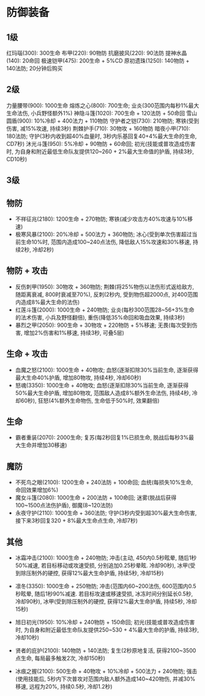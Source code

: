 # 防御装备


## 1级
红玛瑙(300): 300生命
布甲(220): 90物防
抗磨披风(220): 90法防
提神水晶(140): 20命回
极速铠甲(475): 200生命 + 5%CD 
原初遗珠(1250): 140物防 + 140法防; 20分钟后购买 



## 2级
力量腰带(900): 1000生命
熔炼之心(800): 700生命; 业炎(300范围内每秒1%最大生命法伤, 小兵野怪额外1%)
神隐斗篷(1020): 700生命 + 120法防 + 50命回
雪山圆盾(900): 10%冷却 + 400法力 + 110物防
守护者之铠(730): 210物防; 寒铁(受到伤害, 减15%攻速, 持续3秒)
荆棘护手(710): 30物攻 + 160物防
暗夜小甲(710): 180法防; 守护(3秒内收到超40%血量时, 3秒内乐基回复40+4%最大生命的生命, CD7秒)
沐光斗篷(950): 5%冷却 + 90物防 + 60命回; 初光(技能或普攻造成伤害时, 为自身和附近最低生命队友提供120~260 + 2%最大生命值的护盾, 持续3秒, CD10秒)


## 3级
## 物防

- 不祥征兆(2180): 1200生命 + 270物防; 寒铁(减少攻击方40%攻速与10%移速)
- 极寒风暴(2100): 20%冷却 + 500法力 + 360物防; 冰心(受到单次伤害超过当前生命10%时, 范围内造成100~240点法伤, 降低敌人15%攻速和30%移速, 持续2秒, 冷却2秒)


## 物防 + 攻击
- 反伤刺甲(1950): 30物攻 + 360物防; 荆棘(将25%物伤以法伤形式返给敌方, 随距离衰减, 800时衰减至70%), 反刺(2秒内, 受到物伤超2000点, 对400范围内造成8%最大生命的法伤)
- 红莲斗篷(2000): 1000生命 + 240物防; 业炎(每秒300范围28~56+3%生命的法术伤害, 小兵及野怪翻倍), 重伤(降低35%命回和吸血效果, 持续3秒)
- 暴烈之甲(2050): 900生命 + 30物攻 + 220物防 + 5%移速; 无畏(每次受到伤害, 增加2%伤害和1%移速, 持续3秒, 可叠5层)


## 生命 + 攻击
- 血魔之怒(2100): 1000生命 + 40物攻; 血怒(逐渐扣除30%当前生命, 逐渐获得最大生命40%护盾, 增加80物攻, 持续4秒, 冷却60秒)
- 怒魂(3350): 1000生命 + 40物攻; 血怒(逐渐扣除30%当前生命, 逐渐获得50%最大生命护盾, 增加80物攻, 范围敌人造成8%额外生命法伤, 持续4秒, 冷却60秒), 狂怒(4%额外生命物伤, 生命低于50%时, 效果翻倍)

## 生命
- 霸者重装(2070): 2000生命; 复苏(每2秒回复1%已损生命, 脱战后每秒3%最大生命并增加30移速)



## 魔防
- 不死鸟之眼(2100): 1200生命 + 240法防 + 100命回; 血统(每损失10%生命, 命回效果增加6%)
- 魔女斗篷(2080): 1000生命 + 200法防 + 100命回; 迷雾(脱战后获得100~1500点法伤护盾), 御魔(8~120法防)
- 永夜守护(2110): 1000生命 + 360法防; 守护(3秒内受到超30%最大生命伤害, 接下来3秒回复320 + 8%最大生命点生命, 冷却7秒)


## 其他

- 冰霜冲击(2100): 1000生命 + 240物防; 冲击(主动, 450内0.5秒眩晕, 随后1秒50%减速, 若目标移动或攻速受损, 分别追加0.25秒晕眩. 冷却90秒), 冰甲(受到除压制外的硬控, 获得12%最大生命护盾, 持续5秒, 冷却15秒)
- 凛冬(3350): 1000生命 + 250物防; 冲击(范围内60~200法伤, 600范围内0.5秒眩晕, 随后1秒90%减速. 若目标攻速或移速受损, 冰冻时间分别延长0.5秒, 冷却90秒), 冰甲(受到除压制外的硬控, 获得12%最大生命护盾, 持续5秒, 冷却15秒)

- 旭日初光(1950): 10%冷却 + 240物防 + 150命回; 初光(技能或普攻造成伤害时, 为自身和附近最低生命队友提供250~530 + 4%最大生命的护盾, 持续3秒, 冷却10秒)
- 贤者的庇护(2100): 140物防 + 140法防; 复生(2秒原地复活, 获得2100~3500点生命, 每局最多触发2次, 冷却150秒)
- 冰痕之握(2100): 500生命 + 40物攻 + 10%冷却 + 500法力 + 240物防; 强击(使用技能后, 5秒内下次普攻对范围内敌人额外造成140~420物伤, 并减30%移速, 远程为20%, 持续0.5秒, 冷却1.2秒)

